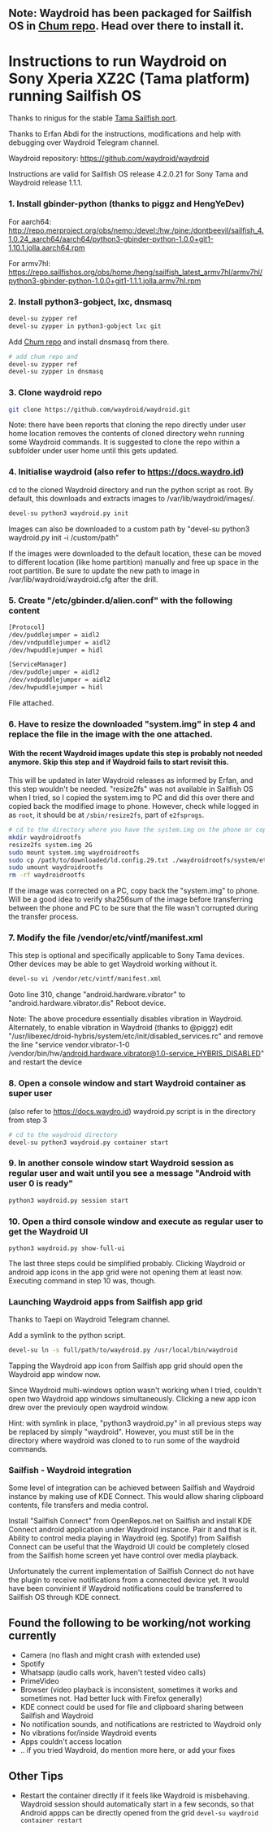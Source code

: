 ## Note: Waydroid has been packaged for Sailfish OS in [Chum repo](https://github.com/sailfishos-chum/main). Head over there to install it.



# Instructions to run Waydroid on Sony Xperia XZ2C (Tama platform) running Sailfish OS

Thanks to rinigus for the stable [Tama Sailfish port](https://github.com/sailfishos-sony-tama/main).

Thanks to Erfan Abdi for the instructions, modifications and help with debugging over Waydroid Telegram channel.

Waydroid repository: https://github.com/waydroid/waydroid

Instructions are valid for Sailfish OS release 4.2.0.21 for Sony Tama and Waydroid release 1.1.1.

### 1. Install gbinder-python (thanks to piggz and HengYeDev)
  For aarch64: http://repo.merproject.org/obs/nemo:/devel:/hw:/pine:/dontbeevil/sailfish_4.1.0.24_aarch64/aarch64/python3-gbinder-python-1.0.0+git1-1.10.1.jolla.aarch64.rpm
  
  For armv7hl: https://repo.sailfishos.org/obs/home:/heng/sailfish_latest_armv7hl/armv7hl/python3-gbinder-python-1.0.0+git1-1.1.1.jolla.armv7hl.rpm


### 2. Install python3-gobject, lxc, dnsmasq
  ```bash
  devel-su zypper ref
  devel-su zypper in python3-gobject lxc git
  ```

  Add [Chum repo](https://github.com/sailfishos-chum/main) and install dnsmasq from there.
  ```bash
  # add chum repo and
  devel-su zypper ref
  devel-su zypper in dnsmasq
  ```

### 3. Clone waydroid repo
  ```bash
  git clone https://github.com/waydroid/waydroid.git
  ```
  Note: there have been reports that cloning the repo directly under user home location removes the contents of cloned directory wehn running some Waydroid commands. It is suggested to clone the repo within a subfolder under user home until this gets updated.

### 4. Initialise waydroid (also refer to https://docs.waydro.id)
  cd to the cloned Waydroid directory and run the python script as root. By default, this downloads and extracts images to /var/lib/waydroid/images/.

  ```bash
  devel-su python3 waydroid.py init
  ```
  Images can also be downloaded to a custom path by "devel-su python3 waydroid.py init -i /custom/path"
  
  If the images were downloaded to the default location, these can be moved to different location (like home partition) manually and free up space in the root partition. Be sure to update the new path to image in /var/lib/waydroid/waydroid.cfg after the drill.

### 5. Create "/etc/gbinder.d/alien.conf" with the following content
  
  ```bash
  [Protocol]
  /dev/puddlejumper = aidl2
  /dev/vndpuddlejumper = aidl2
  /dev/hwpuddlejumper = hidl

  [ServiceManager]
  /dev/puddlejumper = aidl2
  /dev/vndpuddlejumper = aidl2
  /dev/hwpuddlejumper = hidl
  ```
  File attached.

### 6. Have to resize the downloaded "system.img" in step 4 and replace the file in the image with the one attached. 
  #### With the recent Waydroid images update this step is probably not needed anymore. Skip this step and if Waydroid fails to start revisit this.
  
  This will be updated in later Waydroid releases as informed by Erfan, and this step wouldn't be needed.
  "resize2fs" was not available in Sailfish OS when I tried, so I copied the system.img to PC and did this over there and copied back the modified image to phone. However, check while logged in as `root`, it should be at `/sbin/resize2fs`, part of `e2fsprogs`.
  
  ```bash
  # cd to the directory where you have the system.img on the phone or copied to a PC
  mkdir waydroidrootfs
  resize2fs system.img 2G
  sudo mount system.img waydroidrootfs
  sudo cp /path/to/downloaded/ld.config.29.txt ./waydroidrootfs/system/etc/ld.config.29.txt
  sudo umount waydroidrootfs
  rm -rf waydroidrootfs
  ```
  
  If the image was corrected on a PC, copy back the "system.img" to phone.
  Will be a good idea to verify sha256sum of the image before transferring between the phone and PC to be sure that the file wasn't corrupted during the transfer process.

### 7. Modify the file /vendor/etc/vintf/manifest.xml
  This step is optional and specifically applicable to Sony Tama devices. Other devices may be able to get Waydroid working without it.
  
  ```bash
  devel-su vi /vendor/etc/vintf/manifest.xml
  ```
  Goto line 310, change "android.hardware.vibrator" to "android.hardware.vibrator.dis"
  Reboot device.

  Note: The above procedure essentially disables vibration in Waydroid. Alternately, to enable vibration in Waydroid (thanks to @piggz) edit "/usr/libexec/droid-hybris/system/etc/init/disabled_services.rc" and remove the line "service vendor.vibrator-1-0 /vendor/bin/hw/android.hardware.vibrator@1.0-service_HYBRIS_DISABLED" and restart the device

### 8. Open a console window and start Waydroid container as super user
  (also refer to https://docs.waydro.id)
  waydroid.py script is in the directory from step 3
  ```bash
  # cd to the waydroid directory
  devel-su python3 waydroid.py container start
  ```

### 9. In another console window start Waydroid session as regular user and wait until you see a message "Android with user 0 is ready"
  ```bash
  python3 waydroid.py session start
  ```

### 10. Open a third console window and execute as regular user to get the Waydroid UI
  ```
  python3 waydroid.py show-full-ui
  ```

The last three steps could be simplified probably. Clicking Waydroid or android app icons in the app grid were not opening them at least now. Executing command in step 10 was, though.

### Launching Waydroid apps from Sailfish app grid
Thanks to Taepi on Waydroid Telegram channel.

Add a symlink to the python script.
```bash
devel-su ln -s full/path/to/waydroid.py /usr/local/bin/waydroid
```
Tapping the Waydroid app icon from Sailfish app grid should open the Waydroid app window now.

Since Waydroid multi-windows option wasn't working when I tried, couldn't open two Waydroid app windows simultaneously. Clicking a new app icon drew over the previouly open waydroid window.

Hint: with symlink in place, "python3 waydroid.py" in all previous steps way be replaced by simply "waydroid". However, you must still be in the directory where waydroid was cloned to to run some of the waydroid commands.

### Sailfish - Waydroid integration
Some level of integration can be achieved between Sailfish and Waydroid instance by making use of KDE Connect. This would allow sharing clipboard contents, file transfers and media control.

Install "Sailfish Connect" from OpenRepos.net on Sailfish and  install KDE Connect android application under Waydroid instance. Pair it and that is it. Ability to control media playing in Waydroid (eg. Spotify) from Sailfish Connect can be useful that the Waydroid UI could be completely closed from the Sailfish home screen yet have control over media playback.

Unfortunately the current implementation of Sailfish Connect do not have the plugin to receive notifications from a connected device yet. It would have been convinient if Waydroid notifications could be transferred to Sailfish OS through KDE connect.

## Found the following to be working/not working currently
* Camera (no flash and might crash with extended use)
* Spotify
* Whatsapp (audio calls work, haven't tested video calls)
* PrimeVideo
* Browser (video playback is inconsistent, sometimes it works and sometimes not. Had better luck with Firefox generally)
* KDE connect could be used for file and clipboard sharing between Sailfish and Waydroid
* No notification sounds, and notifications are restricted to Waydroid only
* No vibrations for/inside Waydroid events
* Apps couldn't access location
*  .. if you tried Waydroid, do mention more here, or add your fixes

## Other Tips
* Restart the container directly if it feels like Waydroid is misbehaving. Waydroid session should automatically start in a few seconds, so that Android appps can be directly opened from the grid ```devel-su waydroid container restart```
